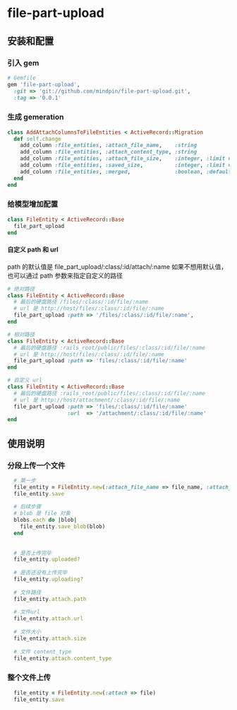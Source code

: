file-part-upload
================

## 安装和配置

### 引入 gem

```ruby
# Gemfile
gem 'file-part-upload', 
  :git => 'git://github.com/mindpin/file-part-upload.git',
  :tag => '0.0.1'
```

### 生成 gemeration

```ruby
class AddAttachColumnsToFileEntities < ActiveRecord::Migration
  def self.change
    add_column :file_entities, :attach_file_name,    :string
    add_column :file_entities, :attach_content_type, :string
    add_column :file_entities, :attach_file_size,    :integer, :limit => 8
    add_column :file_entities, :saved_size,          :integer, :limit => 8
    add_column :file_entities, :merged,              :boolean, :default => false
  end
end
```

### 给模型增加配置
```ruby
class FileEntity < ActiveRecord::Base
  file_part_upload
end
```
#### 自定义 path 和 url

path 的默认值是 file_part_upload/:class/:id/attach/:name
如果不想用默认值，也可以通过 path 参数来指定自定义的路径


```ruby
# 绝对路径
class FileEntity < ActiveRecord::Base
  # 最后的硬盘路径 /files/:class/:id/file/:name
  # url 是 http://host/files/:class/:id/file/:name
  file_part_upload :path => '/files/:class/:id/file/:name',
end
```

```ruby
# 相对路径
class FileEntity < ActiveRecord::Base
  # 最后的硬盘路径 :rails_root/public/files/:class/:id/file/:name
  # url 是 http://host/files/:class/:id/file/:name
  file_part_upload :path => 'files/:class/:id/file/:name'
end
```
```ruby
# 自定义 url
class FileEntity < ActiveRecord::Base
  # 最后的硬盘路径 :rails_root/public/files/:class/:id/file/:name
  # url 是 http://host/attachment/:class/:id/file/:name
  file_part_upload :path => 'files/:class/:id/file/:name'
                   :url  => '/attachment/:class/:id/file/:name'
end
```

## 使用说明

### 分段上传一个文件

```ruby
  # 第一步
  file_entity = FileEntity.new(:attach_file_name => file_name, :attach_file_size => @file_size)
  file_entity.save
  
  # 后续步骤
  # blob 是 file 对象
  blobs.each do |blob|
    file_entity.save_blob(blob)
  end
  
  
  # 是否上传完毕
  file_entity.uploaded?
  
  # 是否还没有上传完毕
  file_entity.uploading?
  
  # 文件路径
  file_entity.attach.path
  
  # 文件url
  file_entity.attach.url
  
  # 文件大小
  file_entity.attach.size
  
  # 文件 content_type
  file_entity.attach.content_type
```

### 整个文件上传

```ruby
  file_entity = FileEntity.new(:attach => file)
  file_entity.save
```


